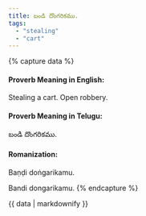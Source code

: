 ```yaml
---
title: బండి దొంగరికము.
tags:
  - "stealing"
  - "cart"
---
```


{% capture data %}
#### Proverb Meaning in English:
Stealing a cart.
Open robbery.

#### Proverb Meaning in Telugu:
బండి దొంగరికము.

#### Romanization:
Baṇḍi doṅgarikamu.

Bandi dongarikamu.
{% endcapture %}

{{ data | markdownify }}

